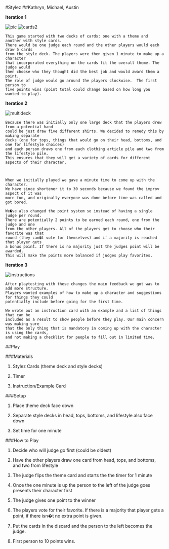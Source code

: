 #Stylez
##Kathryn, Michael, Austin

**Iteration 1**

![pic](images/iter1.png) ![cards2](images/iter1-1.png)


	This game started with two decks of cards: one with a theme and another with style cards.
	There would be one judge each round and the other players would each draw 5 cards
	from the style deck. The players were then given 1 minute to make up a character
	that incorporated everything on the cards fit the overall theme. The judge would
	then choose who they thought did the best job and would award them a point.
	The role of judge would go around the players clockwise.  The first person to
	five points wins (point total could change based on how long you wanted to play).



**Iteration 2**

![multideck](images/iter2.png)

	Because there was initially only one large deck that the players drew from a potential hand
	could be just draw five different shirts. We decided to remedy this by making separate
	decks (one for tops, things that would go on their head, bottoms, and one for lifestyle choices)
	and each person draws one from each clothing article pile and two from the lifestyle pile.
	This ensures that they will get a variety of cards for different aspects of their character.



	When we initially played we gave a minute time to come up with the character.
	We have since shortener it to 30 seconds because we found the improv aspect of it was
	more fun, and originally everyone was done before time was called and got bored.

	We�ve also changed the point system so instead of having a single judge per round.
	There are potentially 2 points to be earned each round, one from the judge and one
	from the other players. All of the players get to choose who their favorite was that
	round (they can�t vote for themselves) and if a majority is reached that player gets
	a bonus point. If there is no majority just the judges point will be awarded.
	This will make the points more balanced if judges play favorites.

**Iteration 3**

![instructions](images/iter3.png)

	After playtesting with these changes the main feedback we got was to add more structure.
	Players wanted examples of how to make up a character and suggestions for things they could
	potentially include before going for the first time.

	We wrote out an instruction card with an example and a list of things that can be
	included as a result to show people before they play. Our main concern was making sure
	that the only thing that is mandatory in coming up with the character is using the cards,
	and not making a checklist for people to fill out in limited time.

##Play




###Materials

1. Stylez Cards (theme deck and style decks)

2. Timer

3. Instruction/Example Card


###Setup

1. Place theme deck face down

2. Separate style decks in head, tops, bottoms, and lifestyle also face down

3. Set time for one minute


###How to Play

1. Decide who will judge go first (could be oldest)

2. Have the other players draw one card from head, tops, and bottoms, and
two from lifestyle

3. The judge flips the theme card and starts the the timer for 1 minute

4. Once the one minute is up the person to the left of the judge goes presents their character first

5. The judge gives one point to the winner

6. The players vote for their favorite. If there is a majority  that player gets
	a point, if there isn�t no extra point is given.

7. Put the cards in the discard and the person to the left becomes the judge.

8. First person to 10 points wins. 
